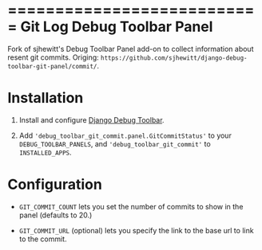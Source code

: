 ===========================
Git Log Debug Toolbar Panel
===========================

Fork of sjhewitt's Debug Toolbar Panel add-on to collect information 
about resent git commits. 
Origing: ``https://github.com/sjhewitt/django-debug-toolbar-git-panel/commit/``.

Installation
============

1. Install and configure [Django Debug Toolbar](https://github.com/django-debug-toolbar/django-debug-toolbar>).

2. Add ``'debug_toolbar_git_commit.panel.GitCommitStatus'`` to your ``DEBUG_TOOLBAR_PANELS``, 
and ``'debug_toolbar_git_commit'`` to ``INSTALLED_APPS``. 


Configuration
=============

- ``GIT_COMMIT_COUNT`` lets you set the number of commits to show in the panel (defaults to 20.)

- ``GIT_COMMIT_URL`` (optional) lets you specify the link to the base url to link to the commit.
  

